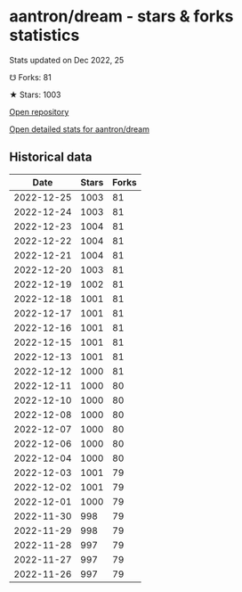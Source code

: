 # aantron/dream - stars & forks statistics

Stats updated on Dec 2022, 25

☋ Forks: 81

★ Stars: 1003

[Open repository](https://github.com/aantron/dream)

[Open detailed stats for aantron/dream](https://reviewgithub.com/rep/aantron/dream)

## Historical data
| Date | Stars | Forks |
|------|-------|-------|
| 2022-12-25 | 1003 | 81 | 
| 2022-12-24 | 1003 | 81 | 
| 2022-12-23 | 1004 | 81 | 
| 2022-12-22 | 1004 | 81 | 
| 2022-12-21 | 1004 | 81 | 
| 2022-12-20 | 1003 | 81 | 
| 2022-12-19 | 1002 | 81 | 
| 2022-12-18 | 1001 | 81 | 
| 2022-12-17 | 1001 | 81 | 
| 2022-12-16 | 1001 | 81 | 
| 2022-12-15 | 1001 | 81 | 
| 2022-12-13 | 1001 | 81 | 
| 2022-12-12 | 1000 | 81 | 
| 2022-12-11 | 1000 | 80 | 
| 2022-12-10 | 1000 | 80 | 
| 2022-12-08 | 1000 | 80 | 
| 2022-12-07 | 1000 | 80 | 
| 2022-12-06 | 1000 | 80 | 
| 2022-12-04 | 1000 | 80 | 
| 2022-12-03 | 1001 | 79 | 
| 2022-12-02 | 1001 | 79 | 
| 2022-12-01 | 1000 | 79 | 
| 2022-11-30 | 998 | 79 | 
| 2022-11-29 | 998 | 79 | 
| 2022-11-28 | 997 | 79 | 
| 2022-11-27 | 997 | 79 | 
| 2022-11-26 | 997 | 79 | 

